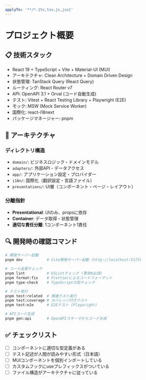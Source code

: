 ```yaml
---
applyTo: '**/*.{ts,tsx,js,jsx}'
---
```


# プロジェクト概要

## 📋 技術スタック

- React 19 + TypeScript + Vite + Material-UI (MUI)
- アーキテクチャ: Clean Architecture + Domain Driven Design
- 状態管理: TanStack Query (React Query)
- ルーティング: React Router v7
- API: OpenAPI 3.1 + Orval (コード自動生成)
- テスト: Vitest + React Testing Library + Playwright (E2E)
- モック: MSW (Mock Service Worker)
- 国際化: react-i18next
- パッケージマネージャー: pnpm

## 📁 アーキテクチャ

### ディレクトリ構造

- `domain/`: ビジネスロジック・ドメインモデル
- `adapters/`: 外部API・データアクセス
- `app/`: アプリケーション設定・プロバイダー
- `i18n/`: 国際化（翻訳設定・言語ファイル）
- `presentations/`: UI層（コンポーネント・ページ・レイアウト）

### 分離指針

- **Presentational**: UIのみ、propsに依存
- **Container**: データ取得・状態管理
- **適切な責任分離**: 1コンポーネント1責任

## 🔍 開発時の確認コマンド

```bash
# 開発サーバー起動
pnpm dev           # Vite開発サーバー起動 (http://localhost:5173)

# コード品質チェック
pnpm lint          # ESLintチェック (警告0必須)
pnpm format:fix    # Prettierによるコードフォーマット
pnpm type-check    # TypeScriptの型チェック

# テスト実行
pnpm test:related  # 関連テスト実行
pnpm test:coverage # カバレッジ付きテスト
pnpm test:e2e      # E2Eテスト (Playwright)

# APIコード生成
pnpm gen:api       # OpenAPIスキーマからコード生成
```

## ✅ チェックリスト

- [ ] コンポーネントに適切な型定義がある
- [ ] テスト記述が人間が読みやすい形式（日本語）
- [ ] MUIコンポーネントを個別インポートしている
- [ ] カスタムフックにuseプレフィックスがついている
- [ ] ファイル構造がアーキテクチャに従っている
